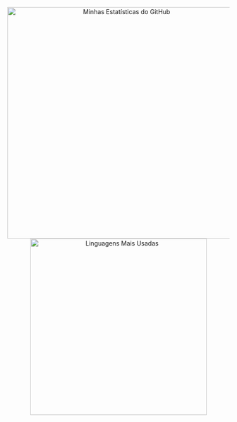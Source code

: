 <p align="center">
  <img src="https://github-readme-stats.vercel.app/api?username=FocaChu&show_icons=true&theme=radical&hide_border=true" alt="Minhas Estatísticas do GitHub" width="525"/>
  <img src="https://github-readme-stats.vercel.app/api/top-langs/?username=FocaChu&layout=compact&theme=radical&hide_border=true" alt="Linguagens Mais Usadas" width="400"/>
</p>
